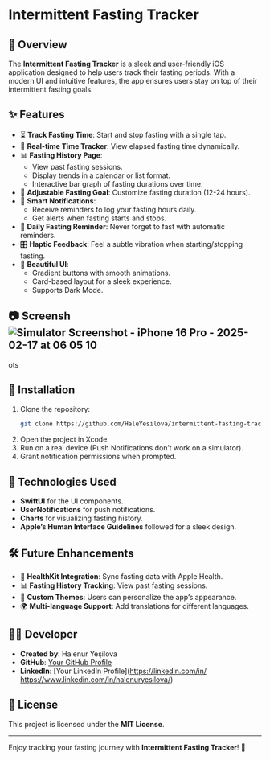 # Intermittent Fasting Tracker

## 📌 Overview
The **Intermittent Fasting Tracker** is a sleek and user-friendly iOS application designed to help users track their fasting periods. With a modern UI and intuitive features, the app ensures users stay on top of their intermittent fasting goals.

## ✨ Features
- ⏳ **Track Fasting Time**: Start and stop fasting with a single tap.
- 🔄 **Real-time Time Tracker**: View elapsed fasting time dynamically.
- 📊 **Fasting History Page**:
  - View past fasting sessions.
  - Display trends in a calendar or list format.
  - Interactive bar graph of fasting durations over time.
- 🎯 **Adjustable Fasting Goal**: Customize fasting duration (12-24 hours).
- 🔔 **Smart Notifications**:
  - Receive reminders to log your fasting hours daily.
  - Get alerts when fasting starts and stops.
- 📅 **Daily Fasting Reminder**: Never forget to fast with automatic reminders.
- 🎛 **Haptic Feedback**: Feel a subtle vibration when starting/stopping fasting.
- 📱 **Beautiful UI**:
  - Gradient buttons with smooth animations.
  - Card-based layout for a sleek experience.
  - Supports Dark Mode.

## 📷 Screensh![Simulator Screenshot - iPhone 16 Pro - 2025-02-17 at 06 05 10](https://github.com/user-attachments/assets/74231fdd-e9b0-4e1e-a582-1f16b6fdbf7a)
ots 


## 🚀 Installation
1. Clone the repository:
   ```sh
   git clone https://github.com/HaleYesilova/intermittent-fasting-tracker.git
   ```
2. Open the project in Xcode.
3. Run on a real device (Push Notifications don’t work on a simulator).
4. Grant notification permissions when prompted.

## 🔧 Technologies Used
- **SwiftUI** for the UI components.
- **UserNotifications** for push notifications.
- **Charts** for visualizing fasting history.
- **Apple’s Human Interface Guidelines** followed for a sleek design.

## 🛠 Future Enhancements
- 🔗 **HealthKit Integration**: Sync fasting data with Apple Health.
- 📊 **Fasting History Tracking**: View past fasting sessions.
- 🎨 **Custom Themes**: Users can personalize the app’s appearance.
- 🌍 **Multi-language Support**: Add translations for different languages.

## 👨‍💻 Developer
- **Created by**: Halenur Yeşilova
- **GitHub**: [Your GitHub Profile](https://github.com/HaleYesilova)
- **LinkedIn**: [Your LinkedIn Profile](https://linkedin.com/in/ https://www.linkedin.com/in/halenuryesilova/)

## 📝 License
This project is licensed under the **MIT License**.

---
Enjoy tracking your fasting journey with **Intermittent Fasting Tracker**! 🚀
